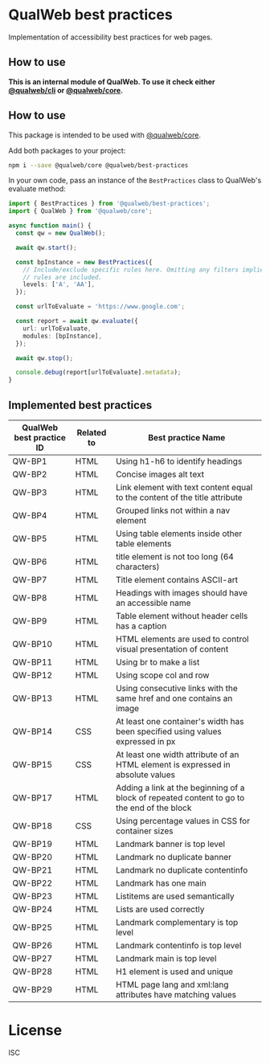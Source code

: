# QualWeb best practices

Implementation of accessibility best practices for web pages.

## How to use

**This is an internal module of QualWeb. To use it check either [@qualweb/cli](https://github.com/qualweb/cli) or [@qualweb/core](https://github.com/qualweb/core).**

## How to use

This package is intended to be used with [@qualweb/core](https://github.com/qualweb/core).

Add both packages to your project: 

```bash
npm i --save @qualweb/core @qualweb/best-practices
```

In your own code, pass an instance of the `BestPractices` class to QualWeb's evaluate method:

```typescript
import { BestPractices } from '@qualweb/best-practices';
import { QualWeb } from '@qualweb/core';

async function main() {
  const qw = new QualWeb();

  await qw.start();

  const bpInstance = new BestPractices({
    // Include/exclude specific rules here. Omitting any filters implies *all*
    // rules are included.
    levels: ['A', 'AA'],
  });

  const urlToEvaluate = 'https://www.google.com';

  const report = await qw.evaluate({
    url: urlToEvaluate,
    modules: [bpInstance],
  });

  await qw.stop();

  console.debug(report[urlToEvaluate].metadata);
}
```

## Implemented best practices

| QualWeb best practice ID | Related to | Best practice Name |
|---|---|---|
| QW-BP1 | HTML | Using h1-h6 to identify headings |
| QW-BP2 | HTML | Concise images alt text |
| QW-BP3 | HTML | Link element with text content equal to the content of the title attribute |
| QW-BP4 | HTML | Grouped links not within a nav element |
| QW-BP5 | HTML | Using table elements inside other table elements |
| QW-BP6 | HTML | title element is not too long (64 characters) |
| QW-BP7 | HTML | Title element contains ASCII-art |
| QW-BP8 | HTML | Headings with images should have an accessible name |
| QW-BP9 | HTML | Table element without header cells has a caption |
| QW-BP10 | HTML | HTML elements are used to control visual presentation of content |
| QW-BP11 | HTML | Using br to make a list |
| QW-BP12 | HTML | Using scope col and row |
| QW-BP13 | HTML | Using consecutive links with the same href and one contains an image |
| QW-BP14 | CSS | At least one container's width has been specified using values expressed in px |
| QW-BP15 | CSS | At least one width attribute of an HTML element is expressed in absolute values |
| QW-BP17 | HTML | Adding a link at the beginning of a block of repeated content to go to the end of the block |
| QW-BP18 | CSS | Using percentage values in CSS for container sizes |
| QW-BP19 | HTML | Landmark banner is top level |
| QW-BP20 | HTML | Landmark no duplicate banner |
| QW-BP21 | HTML | Landmark no duplicate contentinfo |
| QW-BP22 | HTML | Landmark has one main |
| QW-BP23 | HTML | Listitems are used semantically |
| QW-BP24 | HTML | Lists are used correctly |
| QW-BP25 | HTML | Landmark complementary is top level |
| QW-BP26 | HTML | Landmark contentinfo is top level |
| QW-BP27 | HTML | Landmark main is top level |
| QW-BP28 | HTML | H1 element is used and unique |
| QW-BP29 | HTML | HTML page lang and xml:lang attributes have matching values |

# License

ISC